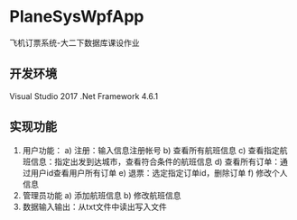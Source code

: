 # PlaneSysWpfApp
飞机订票系统-大二下数据库课设作业

## 开发环境
Visual Studio 2017
.Net Framework 4.6.1

## 实现功能
1.	用户功能：
	a)	注册：输入信息注册帐号
  b)	查看所有航班信息
  c)	查看指定航班信息：指定出发到达城市，查看符合条件的航班信息
  d)	查看所有订单：通过用户id查看用户所有订单
  e)	退票：选定指定订单id，删除订单
  f)	修改个人信息
2.	管理员功能
  a)	添加航班信息
  b)	修改航班信息
3.	数据输入输出：从txt文件中读出写入文件
